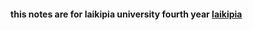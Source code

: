 <h4>this notes are for laikipia university fourth year <a href="https://laikipia university">laikipia </a></h4>
